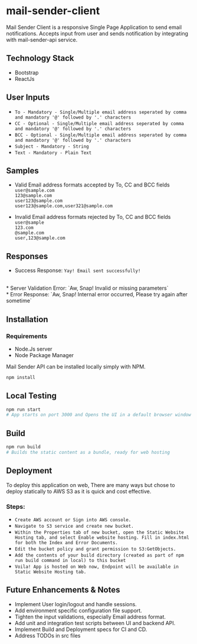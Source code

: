 # mail-sender-client

Mail Sender Client is a responsive Single Page Application to send email notifications. 
Accepts input from user and sends notification by integrating with mail-sender-api service.

## Technology Stack
* Bootstrap
* ReactJs

## User Inputs
* `To - Mandatory - Single/Multiple email address seperated by comma and mandatory '@' followed by '.' characters`
* `CC - Optional - Single/Multiple email address seperated by comma and mandatory '@' followed by '.' characters`
* `BCC - Optional - Single/Multiple email address seperated by comma and mandatory '@' followed by '.' characters`
* `Subject - Mandatory - String`
* `Text - Mandatory - Plain Text`

## Samples
* Valid Email address formats accepted by To, CC and BCC fields<br />
`user@sample.com`<br />
`123@sample.com`<br />
`user123@sample.com`<br />
`user123@sample.com,user321@sample.com`<br />

* Invalid Email address formats rejected by To, CC and BCC fields<br />
`user@sample`<br />
`123.com`<br />
`@sample.com`<br />
`user,123@sample.com`<br />

## Responses
* Success Response: `Yay! Email sent successfully!`
<br />
* Server Validation Error: `Aw, Snap! Invalid or missing parameters`
<br />
* Error Response: `Aw, Snap! Internal error occurred, Please try again after sometime`

## Installation
### Requirements
* Node.Js server
* Node Package Manager

Mail Sender API can be installed locally simply with NPM.
```bash
npm install
```

## Local Testing
```bash
npm run start
# App starts on port 3000 and Opens the UI in a default browser window for local testing
```

## Build
```bash
npm run build
# Builds the static content as a bundle, ready for web hosting
```

## Deployment
To deploy this application on web, There are many ways but chose to deploy statically to AWS S3 as it is quick and cost effective.

### Steps:
* `Create AWS account or Sign into AWS console.`
* `Navigate to S3 service and create new bucket.`
* `Within the Properties tab of new bucket, open the Static Website Hosting tab, and select Enable website hosting. Fill in index.html for both the Index and Error Documents.`
* `Edit the bucket policy and grant permission to S3:GetObjects.`
* `Add the contents of your build directory (created as part of npm run build command in local) to this bucket`
* `Voila! App is hosted on Web now, Endpoint will be available in Static Website Hosting tab.`

## Future Enhancements & Notes
* Implement User login/logout and handle sessions.
* Add environment specific configuration file support.
* Tighten the input validations, especially Email address format.
* Add unit and integration test scripts between UI and backend API.
* Implement Build and Deployment specs for CI and CD.
* Address TODOs in src files
